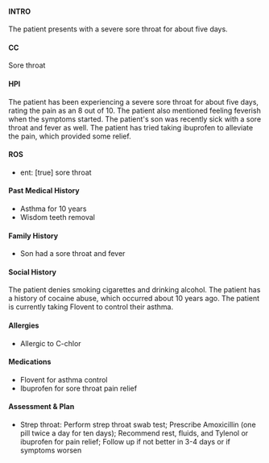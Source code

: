 #### INTRO 
The patient presents with a severe sore throat for about five days. 

#### CC 
Sore throat 

#### HPI 
The patient has been experiencing a severe sore throat for about five days, rating the pain as an 8 out of 10. The patient also mentioned feeling feverish when the symptoms started. The patient's son was recently sick with a sore throat and fever as well. The patient has tried taking ibuprofen to alleviate the pain, which provided some relief.

#### ROS 
- ent: [true] sore throat 

#### Past Medical History 
- Asthma for 10 years
- Wisdom teeth removal

#### Family History 
- Son had a sore throat and fever

#### Social History 
The patient denies smoking cigarettes and drinking alcohol. The patient has a history of cocaine abuse, which occurred about 10 years ago. The patient is currently taking Flovent to control their asthma.

#### Allergies 
- Allergic to C-chlor

#### Medications 
- Flovent for asthma control
- Ibuprofen for sore throat pain relief

#### Assessment & Plan 
- Strep throat: Perform strep throat swab test; Prescribe Amoxicillin (one pill twice a day for ten days); Recommend rest, fluids, and Tylenol or ibuprofen for pain relief; Follow up if not better in 3-4 days or if symptoms worsen

